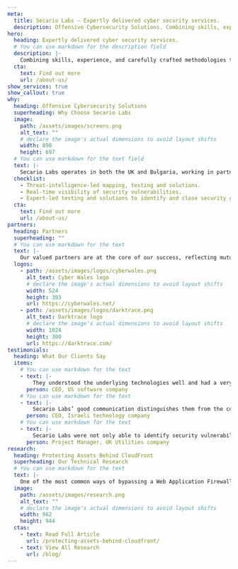 ```yaml
---
meta:
  title: Secario Labs — Expertly delivered cyber security services.
  description: Offensive Cybersecurity Solutions. Combining skills, experience, and carefully crafted methodologies to provide offensive cyber security.
hero:
  heading: Expertly delivered cyber security services.
  # You can use markdown for the description field
  description: |-
    Combining skills, experience, and carefully crafted methodologies to provide offensive cybersecurity services that identify threats head-on. Secario Labs offer a robust approach to evaluate and help defend modern organisations.
  cta:
    text: Find out more
    url: /about-us/
show_services: true
show_callout: true
why:
  heading: Offensive Cybersecurity Solutions
  superheading: Why Choose Secario Labs
  image:
    path: /assets/images/screens.png
    alt_text: ""
    # declare the image's actual dimensions to avoid layout shifts
    width: 898
    height: 697
  # You can use markdown for the text field
  text: |-
    Secario Labs operates in both the UK and Bulgaria, working in partnership with clients to provide comprehensive cybersecurity solutions that meet the highest industry standards.
  checklist:
    - Threat-intelligence-led mapping, testing and solutions.
    - Real-time visibility of security vulnerabilities.
    - Expert-led testing and solutions to identify and close security gaps.
  cta:
    text: Find out more
    url: /about-us/
partners:
  heading: Partners
  superheading: ""
  # You can use markdown for the text
  text: |-
    Our valued partners are at the core of our success, reflecting mutual respect and shared goals. We are proud to collaborate with organisations that recognise our expertise and professionalism, building enduring relationships founded on trust and exceptional results.
  logos:
    - path: /assets/images/logos/cyberwales.png
      alt_text: Cyber Wales logo
      # declare the image's actual dimensions to avoid layout shifts
      width: 524
      height: 303
      url: https://cyberwales.net/
    - path: /assets/images/logos/darktrace.png
      alt_text: Darktrace logo
      # declare the image's actual dimensions to avoid layout shifts
      width: 1024
      height: 300
      url: https://darktrace.com/
testimonials:
  heading: What Our Clients Say
  items:
    # You can use markdown for the text
    - text: |-
        They understood the underlying technologies well and had a very detailed look over the provided codebase.
      person: CEO, US software company
    # You can use markdown for the text
    - text: |-
        Secario Labs’ good communication distinguishes them from the competition. It’s hard to find a provider with good skills and good communication; we often get one or the other, and with Secario Labs, we get both.
      person: CEO, Israeli technology company
    # You can use markdown for the text
    - text: |-
        Secario Labs were not only able to identify security vulnerabilities which other vendors have somehow missed, but they went above and beyond to help us remediate them and verify the patches. The whole process from scoping, the carrying out of the assessment, the delivered report, to the final debrief were well carried out.
      person: Project Manager, UK Utilities company
research:
  heading: Protecting Assets Behind CloudFront
  superheading: Our Technical Research
  # You can use markdown for the text
  text: |-
    One of the most common ways of bypassing a Web Application Firewall (WAF) involves finding out the backend servers’ address and connecting to it directly. An IP can be leaked in many ways, including DNS history, HTTP headers, cookies, virtual host routing with shared infrastructure, stack traces leaking source code, […]
  image:
    path: /assets/images/research.png
    alt_text: ""
    # declare the image's actual dimensions to avoid layout shifts
    width: 962
    height: 944
  ctas:
    - text: Read Full Article
      url: /protecting-assets-behind-cloudfront/
    - text: View All Research
      url: /blog/
---
```

